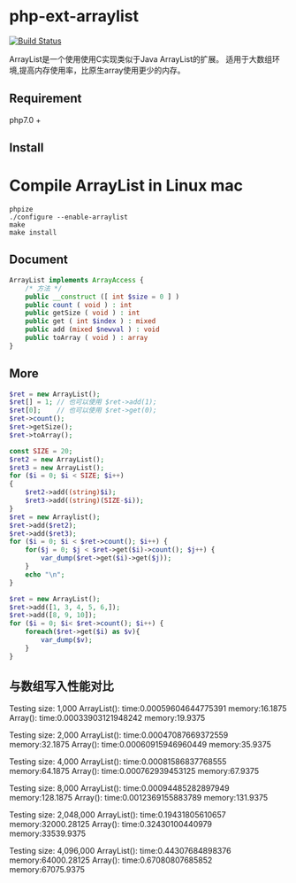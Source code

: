 # php-ext-arraylist

[![Build Status](https://travis-ci.org/wxxiong6/php-ext-arraylist.svg?branch=master)](https://travis-ci.org/wxxiong6/php-ext-arraylist)

ArrayList是一个使用使用C实现类似于Java ArrayList的扩展。
适用于大数组环境,提高内存使用率，比原生array使用更少的内存。

## Requirement
php7.0 +

## Install
# Compile ArrayList in Linux mac

```shell
phpize
./configure --enable-arraylist
make
make install
```

## Document
```php
ArrayList implements ArrayAccess {
    /* 方法 */
    public __construct ([ int $size = 0 ] )
    public count ( void ) : int
    public getSize ( void ) : int
    public get ( int $index ) : mixed
    public add (mixed $newval ) : void
    public toArray ( void ) : array
}

```

## More
```php
$ret = new ArrayList();
$ret[] = 1; // 也可以使用 $ret->add(1); 
$ret[0];    // 也可以使用 $ret->get(0);
$ret->count();
$ret->getSize();
$ret->toArray();
```

```php
const SIZE = 20;
$ret2 = new ArrayList();
$ret3 = new ArrayList();
for ($i = 0; $i < SIZE; $i++)
{
	$ret2->add((string)$i);
	$ret3->add((string)(SIZE-$i));
}
$ret = new Arraylist();
$ret->add($ret2);
$ret->add($ret3);
for ($i = 0; $i < $ret->count(); $i++) {
	for($j = 0; $j < $ret->get($i)->count(); $j++) {
		var_dump($ret->get($i)->get($j));
	}
	echo "\n";
}
```

```php
$ret = new ArrayList();
$ret->add([1, 3, 4, 5, 6,]);
$ret->add([8, 9, 10]);
for ($i = 0; $i< $ret->count(); $i++) {
    foreach($ret->get($i) as $v){
        var_dump($v);
    }
}
```
## 与数组写入性能对比

Testing size: 1,000
ArrayList():     time:0.00059604644775391 memory:16.1875
Array():         time:0.00033903121948242 memory:19.9375

Testing size: 2,000
ArrayList():     time:0.00047087669372559 memory:32.1875
Array():         time:0.00060915946960449 memory:35.9375

Testing size: 4,000
ArrayList():     time:0.00081586837768555 memory:64.1875
Array():         time:0.000762939453125 memory:67.9375

Testing size: 8,000
ArrayList():     time:0.00094485282897949 memory:128.1875
Array():         time:0.0012369155883789 memory:131.9375

Testing size: 2,048,000
ArrayList():     time:0.19431805610657 memory:32000.28125
Array():         time:0.32430100440979 memory:33539.9375

Testing size: 4,096,000
ArrayList():     time:0.44307684898376 memory:64000.28125
Array():         time:0.67080807685852 memory:67075.9375
